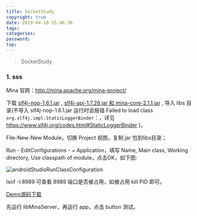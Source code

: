 ```yaml
---
title: SocketStudy
copyright: true
date: 2019-04-18 15:46:36
tags:
categories:
password:
top:
---
```


> SocketStudy

<!--more-->

### 1. sss

Mina 官网：http://mina.apache.org/mina-project/

下载 [slf4j-nop-1.6.1.jar](http://www.java2s.com/Code/Jar/s/Downloadslf4jnop161jar.htm) , [slf4j-api-1.7.26.jar 和 mina-core-2.1.1.jar](http://mina.apache.org/mina-project/) , 导入 libs 目录(不导入 slf4j-nop-1.6.1.jar 运行时会报错 Failed to load class `org.slf4j.impl.StaticLoggerBinder`：，详见 https://www.slf4j.org/codes.html#StaticLoggerBinder )。

File-New-New Module，切换 Project 视图，复制 jar 包到libs目录；

Run - EditConfigurations - + Application，填写 Name, Main class, Working directory, Use classpath of module，点击OK，如下图:

![androidStudioRunClassConfiguration](https://raw.githubusercontent.com/rangerzhou/git_resource/master/blog_resource/2019/androidStudioRunClassConfiguration.png)

lsof -i:8989 可查看 8989 端口是否被占用，如被占用 kill PID 即可。

[Demo源码下载](https://github.com/rangerzhou/Demos/tree/master/MinaClient) 

先运行 libMinaServer，再运行 app，点击 button 测试。